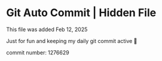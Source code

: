 # Git Auto Commit | Hidden File

This file was added Feb 12, 2025

Just for fun and keeping my daily git commit active 🤪

commit number: 1276629
